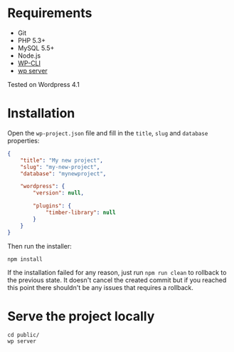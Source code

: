 # Requirements

* Git
* PHP 5.3+
* MySQL 5.5+
* Node.js
* [WP-CLI](http://wp-cli.org/)
* [wp server](https://github.com/wp-cli/server-command)

Tested on Wordpress 4.1

# Installation

Open the `wp-project.json` file and fill in the `title`, `slug` and `database` properties:

```json
{
    "title": "My new project",
    "slug": "my-new-project",
    "database": "mynewproject",

    "wordpress": {
        "version": null,

        "plugins": {
            "timber-library": null
        }
    }
}
```

Then run the installer:

```shell
npm install
```

If the installation failed for any reason, just run `npm run clean` to rollback to the previous state. It doesn't cancel the created commit but if you reached this point there shouldn't be any issues that requires a rollback.

# Serve the project locally

```shell
cd public/
wp server
```
